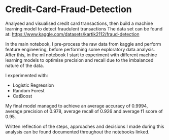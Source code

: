 # Credit-Card-Fraud-Detection
Analysed and visualised credit card transactions, then build a machine learning model to detect fraudulent transactions
The data set can be found at: https://www.kaggle.com/datasets/kartik2112/fraud-detection

In the main notebook, I pre-process the raw data from kaggle and perform feature engineering, before performing some exploratory data analysis.
After this, in the ml notebook I start to experiment with different machine learning models to optimise precision and recall due to the imbalanced nature of the data.

I experimented with:
- Logistic Regression
- Random Forest
- CatBoost

My final model managed to achieve an average accuracy of 0.9994, average precision of 0.978, average recall of 0.926 and average f1 score of 0.95.

Written reflection of the steps, approaches and decisions I made during this analysis can be found documented throughout the notebooks linked.
    

